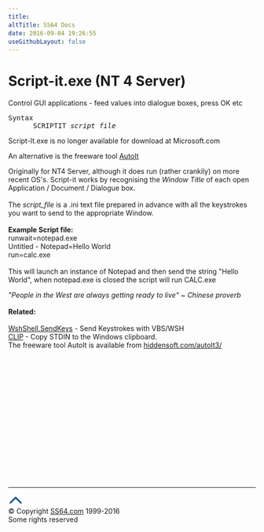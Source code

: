 ```yaml
---
title:
altTitle: SS64 Docs
date: 2016-09-04 19:26:55
useGithubLayout: false
---
```

<!-- #BeginLibraryItem "/Library/head_nt.lbi" --><!-- #EndLibraryItem --><h1>Script-it.exe (NT 4 Server)</h1>
<p>Control GUI applications - feed values into dialogue boxes, press 
  OK etc</p>
<pre>Syntax
      SCRIPTIT <i>script_file</i></pre>
<p> Script-It.exe is no longer available for download at Microsoft.com</p>
<p>An alternative is the freeware tool <a href="http://www.hiddensoft.com/autoit3/">AutoIt</a> </p>
<p>Originally for NT4 Server, although it does run (rather crankily)
  on more recent
OS's. Script-it works by recognising the <i>Window Title</i> of each
    open Application / Document / Dialogue box.<br>
  <br>
  The <i>script_file</i> is a .ini text file prepared in advance with all the keystrokes you want 
  to send to the appropriate Window.<br>
  <br>
  <b> Example Script file:</b><br>
  runwait=notepad.exe <br>
  Untitled - Notepad=Hello World <b><br>
  </b>run=calc.exe <b><br>
  <br>
  </b>This will launch an instance of Notepad and then send the string "Hello 
World", when notepad.exe is closed the script will run CALC.exe</p>
<p><i class="quote">"People in the West are always getting ready to live" ~ Chinese 
  proverb</i><br>
  <br>
  <b> Related:<br>
  <br>
</b> <a href="../vb/sendkeys.html">WshShell.SendKeys</a> - Send Keystrokes with VBS/WSH<br>
  <a href="clip.html"> CLIP</a> - Copy STDIN to the Windows clipboard.<br>
  The freeware tool AutoIt is available  from <a href="http://www.hiddensoft.com/autoit3/">hiddensoft.com/autoIt3/</a> 
</p><!-- #BeginLibraryItem "/Library/foot_nt.lbi" --><p>
<!-- windows300 -->
<ins class="adsbygoogle" style="display:inline-block;width:300px;height:250px" data-ad-client="ca-pub-6140977852749469" data-ad-slot="7649547908"></ins>
<script>
(adsbygoogle = window.adsbygoogle || []).push({});
</script></p>
<hr>
<div id="bl" class="footer"><a href="scriptit.html#"><img src="../images/top.png" width="30" height="22" alt="Back to the Top"></a></div>
<div id="br" class="footer, tagline">© Copyright <a href="http://ss64.com/">SS64.com</a> 1999-2016<br>
Some rights reserved</div><!-- #EndLibraryItem -->

